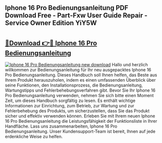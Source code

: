 ## Iphone 16 Pro Bedienungsanleitung PDF Download Free - Part-Fxw User Guide Repair - Service Owner Edition YiY5W

# <h2><a href="http://df1sd5.blite.top/?on=Iphone+16+Pro+Bedienungsanleitung">🔗Download 👉🔴 Iphone 16 Pro Bedienungsanleitung</a></h2>

[![Iphone 16 Pro Bedienungsanleitung new download](https://i.imgur.com/lujVjoI.png)](http://df1sd5.blite.top/?on=Iphone+16+Pro+Bedienungsanleitung)
Hallo und herzlich willkommen zur Bedienungsanleitung für Ihr neu ausgepacktes Iphone 16 Pro Bedienungsanleitung. Dieses Handbuch soll Ihnen helfen, das Beste aus Ihrem Produkt herauszuholen, indem es einen umfassenden Überblick über seine Funktionen, den Installationsprozess, die Bedienungsanleitung, Wartungstipps und Fehlerbehebungsverfahren gibt. Bevor Sie Ihr Iphone 16 Pro Bedienungsanleitung verwenden, nehmen Sie sich bitte einen Moment Zeit, um dieses Handbuch sorgfältig zu lesen. Es enthält wichtige Informationen zur Einrichtung, zum Betrieb, zur Wartung und zur Fehlerbehebung des Produkts, um sicherzustellen, dass Sie das Produkt sicher und effektiv verwenden können. Erleben Sie mit Ihrem neuen Iphone 16 Pro Bedienungsanleitung die Leistungsfähigkeit der Funktionsliste in Ihrer Handfläche. Lass uns zusammenarbeiten, Iphone 16 Pro Bedienungsanleitung. Unser Kundensupport-Team ist bereit, Ihnen auf jede erdenkliche Weise zu helfen.

